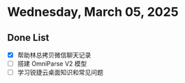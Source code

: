# Wednesday, March 05, 2025

## Done List

- [x] 帮助林总拷贝微信聊天记录
- [ ] 搭建 OmniParse V2 模型
- [ ] 学习锐捷云桌面知识和常见问题
